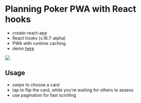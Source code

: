 # Planning Poker PWA with React hooks

- create-react-app
- React hooks (v.16.7-alpha)
- PWA with runtime caching
- demo [here](https://poker.now.sh)

![](https://raw.githubusercontent.com/vicrazumov/planning-poker-pwa/master/media/sample.gif)

## Usage
- swipe to choose a card
- tap to flip the card, while you're waiting for others to assess
- use pagination for fast scrolling
